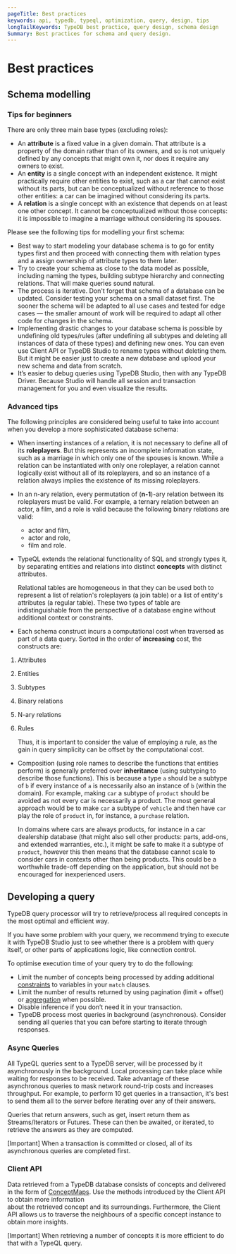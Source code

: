 ```yaml
---
pageTitle: Best practices
keywords: api, typedb, typeql, optimization, query, design, tips
longTailKeywords: TypeDB best practice, query design, schema design
Summary: Best practices for schema and query design.
---
```


# Best practices

## Schema modelling

### Tips for beginners

There are only three main base types (excluding roles):

* An **attribute** is a fixed value in a given domain. That attribute is a property of the domain rather than of its 
  owners, and so is not uniquely defined by any concepts that might own it, nor does it require any owners to exist.
* An **entity** is a single concept with an independent existence. It might practically require other entities to 
  exist, such as a car that cannot exist without its parts, but can be conceptualized without reference to those 
  other entities: a car can be imagined without considering its parts.
* A **relation** is a single concept with an existence that depends on at least one other concept. It cannot be 
  conceptualized without those concepts: it is impossible to imagine a marriage without considering its spouses.

Please see the following tips for modelling your first schema:

* Best way to start modeling your database schema is to go for entity types first and then proceed with connecting 
  them with relation types and a assign ownership of attribute types to them later.
* Try to create your schema as close to the data model as possible, including naming the types, building subtype 
  hierarchy and connecting relations. That will make queries sound natural.
* The process is iterative. Don't forget that schema of a database can be updated. Consider testing your schema on a 
  small dataset first. The sooner the schema will be adapted to all use cases and tested for edge cases — the 
  smaller amount of work will be required to adapt all other code for changes in the schema.
* Implementing drastic changes to your database schema is possible by undefining old types/rules (after undefining 
  all subtypes and deleting all instances of data of these types) and defining new ones. You can even use Client API 
  or TypeDB Studio to rename types without deleting them. But it might be easier just to create a new database and 
  upload your new schema and data from scratch.
* It’s easier to debug queries using TypeDB Studio, then with any TypeDB Driver. Because Studio will handle all session 
  and transaction management for you and even visualize the results.

### Advanced tips

The following principles are considered being useful to take into account when you develop a more sophisticated 
database schema:

* When inserting instances of a relation, it is not necessary to define all of its **roleplayers**. But this 
  represents an incomplete information state, such as a marriage in which only one of the spouses is known. While a 
  relation can be instantiated with only one roleplayer, a relation cannot logically exist without all of its 
  roleplayers, and so an instance of a relation always implies the existence of its missing roleplayers.
* In an n-ary relation, every permutation of (**n-1**)-ary relation between its roleplayers must be valid.
  For example, a ternary relation between an actor, a film, and a role is valid because the following binary 
  relations are valid:
  * actor and film, 
  * actor and role, 
  * film and role.
* TypeQL extends the relational functionality of SQL and strongly types it, by separating entities and relations 
  into distinct **concepts** with distinct attributes. 

    Relational tables are homogeneous in that they can be used both to represent a list of relation's roleplayers 
    (a join table) or a list of entity's attributes (a regular table). These two types of table are indistinguishable 
    from the perspective of a database engine without additional context or constraints.

* Each schema construct incurs a computational cost when traversed as part of a data query. Sorted in the order of 
  **increasing** cost, the constructs are:

1. Attributes
2. Entities
3. Subtypes
4. Binary relations
5. N-ary relations
6. Rules

   Thus, it is important to consider the value of employing a rule, as the gain in query simplicity can be offset by
   the computational cost.

* Composition (using role names to describe the functions that entities perform) is generally preferred over 
  **inheritance** (using subtyping to describe those functions). This is because a type `a` should be a subtype of 
  `b` if every instance of `a` is necessarily also an instance of `b` (within the domain). For example, making `car`
  a subtype of `product` should be avoided as not every car is necessarily a product. The most general approach 
  would be to make `car` a subtype of `vehicle` and then have `car` play the role of `product` in, for instance, a 
  `purchase` relation.

    In domains where cars are always products, for instance in a car dealership database (that might also sell 
  other products: parts, add-ons, and extended warranties, etc.), it might be safe to make it a subtype of 
  `product`, however this then means that the database cannot scale to consider cars in contexts other than being 
  products. This could be a worthwhile trade-off depending on the application, but should not be encouraged for 
  inexperienced users.

## Developing a query

TypeDB query processor will try to retrieve/process all required concepts in the most optimal and efficient way.

If you have some problem with your query, we recommend trying to execute it with TypeDB Studio just to see whether 
there is a problem with query itself, or other parts of applications logic, like connection control.

To optimise execution time of your query try to do the following:

* Limit the number of concepts being processed by adding additional [constraints](03-match.md#patterns-overview) to 
  variables in your `match` clauses.
* Limit the number of results returned by using pagination (limit + offset) or [aggregation](05-read.md#aggregation) 
  when possible.
* Disable inference if you don’t need it in your transaction. 
* TypeDB process most queries in background (asynchronous). Consider sending all queries that you can before 
  starting to iterate through responses.

### Async Queries

All TypeQL queries sent to a TypeDB server, will be processed by it asynchronously in the background. Local 
processing can take place while waiting for responses to be received. Take advantage of these asynchronous queries 
to mask network round-trip costs and increases throughput. For example, to perform 10 get queries in a transaction, 
it's best to send them all to the server before iterating over any of their answers.

Queries that return answers, such as get, insert return them as Streams/Iterators or Futures. These can then be 
awaited, or iterated, to retrieve the answers as they are computed.

<div class="note">
[Important]
When a transaction is committed or closed, all of its asynchronous queries are completed first.
</div>

### Client API

Data retrieved from a TypeDB database consists of concepts and delivered in the form of 
[ConceptMaps](07-response.md#conceptmap). Use the methods introduced by the Client API to obtain more information  
about the retrieved concept and its surroundings. Furthermore, the Client API allows us to traverse the neighbours 
of a specific concept instance to obtain more insights.

<div class="note">
[Important]
When retrieving a number of concepts it is more efficient to do that with a TypeQL query.
</div>
